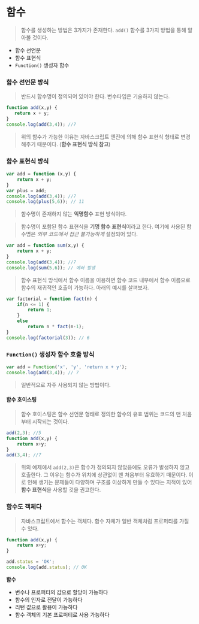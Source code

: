 # 함수


> 함수를 생성하는 방법은 3가지가 존재한다. `add()` 함수를 3가지 방법을 통해 알아볼 것이다.
- 함수 선언문
- 함수 표현식
- `Function()` 생성자 함수

### 함수 선언문 방식
 > 반드시 함수명이 정의되어 있어야 한다. 변수타입은 기술하지 않는다.
 ```javascript     
function add(x,y) {
    return x + y;
}
console.log(add(3,4)); //7
```
> 위의 함수가 가능한 이유는 자바스크립트 엔진에 의해 함수 표현식 형태로 변경해주기 때문이다. (**함수 표현식 방식 참고**)



### 함수 표현식 방식
```javascript     
var add = function (x,y) {
    return x + y;
}
var plus = add;
console.log(add(3,4)); //7
console.log(plus(5,6)); // 11
```

> 함수명이 존재하지 않는 **익명함수** 표현 방식이다. 



> 함수명이 포함된 함수 표현식을 **기명 함수 표현식**이라고 한다. 여기에 사용된 함수명은 _외부 코드에서 접근 불가능하게_ 설정되어 있다. 
```javascript     
var add = function sum(x,y) {
    return x + y;
}
console.log(add(3,4)); //7
console.log(sum(5,6)); // 에러 발생
```


> 함수 표현식 방식에서 함수 이름을 이용하면 함수 코드 내부에서 함수 이름으로 함수의 재귀적인 호출이 가능하다. 아래의 예시를 살펴보자.
```javascript     
var factorial = function fact(n) {
    if(n <= 1) {
        return 1;
    }
    else
        return n * fact(n-1);
}
console.log(factorial(3)); // 6
```


### `Function()` 생성자 함수 호출 방식

```javascript     
var add = Function('x', 'y', 'return x + y');
console.log(add(3,4)); // 7
```
> 일반적으로 자주 사용되지 않는 방법이다.


#### 함수 호이스팅
>함수 호이스팅은 함수 선언문 형태로 정의한 함수의 유효 범위는 코드의 맨 처음부터 시작되는 것이다.


```javascript     
add(2,3); //5
function add(x,y) {
    return x+y;
}
add(3,4); //7
```
> 위의 예제에서 `add(2,3)`은 함수가 정의되지 않았음에도 오류가 발생하지 않고 호출한다. 그 이유는 함수가 위치에 상관없이 맨 처음부터 유효하기 때문이다.
> 이로 인해 생기는 문제들이 다양하며 구조를 이상하게 만들 수 있다는 지적이 있어 **함수 표현식**을 사용할 것을 권고한다.


### 함수도 객체다
> 자바스크립트에서 함수는 객체다. 함수 자체가 일반 객체처럼 프로퍼티를 가질 수 있다.
```javascript     
function add(x,y) {
    return x+y;
}

add.status = 'OK';
console.log(add.status); // OK
```

**함수**
 - 변수나 프로퍼티의 값으로 할당이 가능하다
 - 함수의 인자로 전달이 가능하다
 - 리턴 값으로 활용이 가능하다
 - 함수 객체의 기본 프로퍼티로 사용 가능하다
